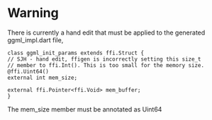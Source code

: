 # Warning

There is currently a hand edit that must be applied to the generated ggml_impl.dart file, 

```
class ggml_init_params extends ffi.Struct {
// SJH - hand edit, ffigen is incorrectly setting this size_t
// member to ffi.Int(). This is too small for the memory size.
@ffi.Uint64()
external int mem_size;

external ffi.Pointer<ffi.Void> mem_buffer;
}
```

The mem_size member must be annotated as Uint64